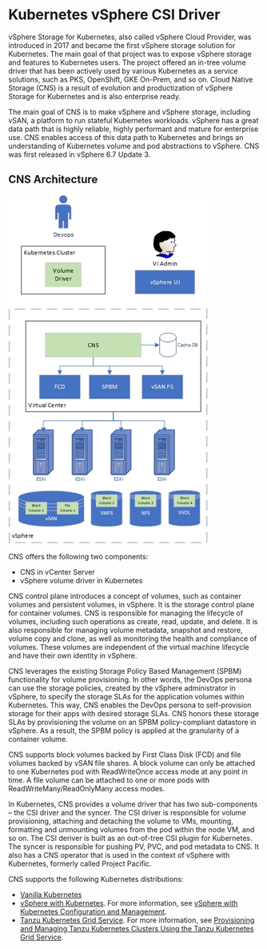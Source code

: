 # Kubernetes vSphere CSI Driver

vSphere Storage for Kubernetes, also called vSphere Cloud Provider, was introduced in 2017 and became the first vSphere storage solution for Kubernetes. The main goal of that project was to expose vSphere storage and features to Kubernetes users. The project offered an in-tree volume driver that has been actively used by various Kubernetes as a service solutions, such as PKS, OpenShift, GKE On-Prem, and so on. Cloud Native Storage (CNS) is a result of evolution and productization of vSphere Storage for Kubernetes and is also enterprise ready.

The main goal of CNS is to make vSphere and vSphere storage, including vSAN, a platform to run stateful Kubernetes workloads. vSphere has a great data path that is highly reliable, highly performant and mature for enterprise use. CNS enables access of this data path to Kubernetes and brings an understanding of Kubernetes volume and pod abstractions to vSphere. CNS was first released in vSphere 6.7 Update 3.

## CNS Architecture

![CNS_ARCHITECTURE](https://raw.githubusercontent.com/kubernetes-sigs/vsphere-csi-driver/master/docs/images/CNS-Architecture.png)

CNS offers the following two components:

- CNS in vCenter Server
- vSphere volume driver in Kubernetes

CNS control plane introduces a concept of volumes, such as container volumes and persistent volumes, in vSphere. It is the storage control plane for container volumes. CNS is responsible for managing the lifecycle of volumes, including such operations as create, read, update, and delete.  It is also responsible for managing volume metadata, snapshot and restore, volume copy and clone, as well as monitoring the health and compliance of volumes. These volumes are independent of the virtual machine lifecycle and have their own identity in vSphere.

CNS leverages the existing Storage Policy Based Management (SPBM) functionality for volume provisioning. In other words, the DevOps persona can use the storage policies, created by the vSphere administrator in vSphere, to specify the storage SLAs for the application volumes within Kubernetes. This way, CNS enables the DevOps persona to self-provision storage for their apps with desired storage SLAs. CNS honors these storage SLAs by provisioning the volume on an SPBM policy-compliant datastore in vSphere. As a result, the SPBM policy is applied at the granularity of a container volume.

CNS supports block volumes backed by First Class Disk (FCD) and file volumes backed by vSAN file shares. A block volume can only be attached to one Kubernetes pod with ReadWriteOnce access mode at any point in time. A file volume can be attached to one or more pods with ReadWriteMany/ReadOnlyMany access modes.

In Kubernetes, CNS provides a volume driver that has two sub-components – the CSI driver and the syncer. The CSI driver is responsible for volume provisioning, attaching and detaching the volume to VMs, mounting, formatting and unmounting volumes from the pod within the node VM, and so on. The CSI deriver is built as an out-of-tree CSI plugin for Kubernetes. The syncer is responsible for pushing PV, PVC, and pod metadata to CNS.  It also has a CNS operator that is used in the context of vSphere with Kubernetes, formerly called Project Pacific.

CNS supports the following Kubernetes distributions:

- [Vanilla Kubernetes](https://github.com/kubernetes/kubernetes)
- [vSphere with Kubernetes](https://blogs.vmware.com/vsphere/2019/08/introducing-project-pacific.html). For more information, see [vSphere with Kubernetes Configuration and Management](https://docs.vmware.com/en/VMware-vSphere/7.0/vmware-vsphere-with-kubernetes/GUID-152BE7D2-E227-4DAA-B527-557B564D9718.html).
- [Tanzu Kubernetes Grid Service](https://blogs.vmware.com/vsphere/2020/03/vsphere-7-tanzu-kubernetes-clusters.html). For more information, see [Provisioning and Managing Tanzu Kubernetes Clusters Using the Tanzu Kubernetes Grid Service](https://docs.vmware.com/en/VMware-vSphere/7.0/vmware-vsphere-with-kubernetes/GUID-7E00E7C2-D1A1-4F7D-9110-620F30C02547.html).
